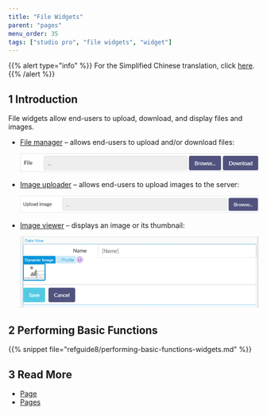 ```yaml
---
title: "File Widgets"
parent: "pages"
menu_order: 35
tags: ["studio pro", "file widgets", "widget"]
---
```


{{% alert type="info" %}}
For the Simplified Chinese translation, click [here]().
{{% /alert %}}

## 1 Introduction

File widgets allow end-users to upload, download, and display files and images. 

* [File manager](file-manager) – allows end-users to upload and/or download files:

    ![File Manager Example](attachments/file-widgets/file-manager-example.png)

* [Image uploader](image-uploader) – allows end-users to upload images to the server:

    ![Image Uploader Example](attachments/file-widgets/image-uploader-example.png)

* [Image viewer](image-viewer) – displays an image or its thumbnail:

    ![Image Viewer Example](attachments/file-widgets/image-viewer-example.png)

## 2 Performing Basic Functions

{{% snippet file="refguide8/performing-basic-functions-widgets.md" %}}

## 3 Read More

* [Page](page)
* [Pages](pages)